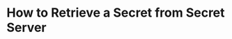 [title]: # (Retrieve a Secret from Secret Server)
[tags]: # (secret)
[priority]: # (203)
# How to Retrieve a Secret from Secret Server